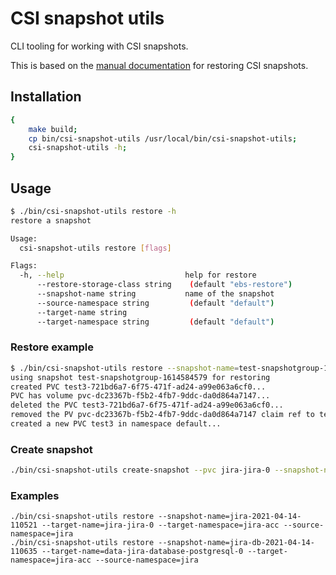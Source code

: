 # CSI snapshot utils

CLI tooling for working with CSI snapshots.

This is based on the [manual documentation](https://insight.avisi.nl/confluence/display/AME/how-to+restore+a+snapshot+to+a+new+namespace) for restoring CSI snapshots.

## Installation

```bash
{
    make build;
    cp bin/csi-snapshot-utils /usr/local/bin/csi-snapshot-utils;
    csi-snapshot-utils -h;
}
```

## Usage

```bash
$ ./bin/csi-snapshot-utils restore -h
restore a snapshot

Usage:
  csi-snapshot-utils restore [flags]

Flags:
  -h, --help                           help for restore
      --restore-storage-class string    (default "ebs-restore")
      --snapshot-name string           name of the snapshot
      --source-namespace string         (default "default")
      --target-name string             
      --target-namespace string         (default "default")
```

### Restore example

```bash
$ ./bin/csi-snapshot-utils restore --snapshot-name=test-snapshotgroup-1614584579 --target-name=test3 --target-namespace=default
using snapshot test-snapshotgroup-1614584579 for restoring
created PVC test3-721bd6a7-6f75-471f-ad24-a99e063a6cf0...
PVC has volume pvc-dc23367b-f5b2-4fb7-9ddc-da0d864a7147...
deleted the PVC test3-721bd6a7-6f75-471f-ad24-a99e063a6cf0...
removed the PV pvc-dc23367b-f5b2-4fb7-9ddc-da0d864a7147 claim ref to test3-721bd6a7-6f75-471f-ad24-a99e063a6cf0...
created a new PVC test3 in namespace default...
```

### Create snapshot

```bash
./bin/csi-snapshot-utils create-snapshot --pvc jira-jira-0 --snapshot-name jira-$(date "+%F-%H%M%S") -n jira
```

### Examples

```
./bin/csi-snapshot-utils restore --snapshot-name=jira-2021-04-14-110521 --target-name=jira-jira-0 --target-namespace=jira-acc --source-namespace=jira
./bin/csi-snapshot-utils restore --snapshot-name=jira-db-2021-04-14-110635 --target-name=data-jira-database-postgresql-0 --target-namespace=jira-acc --source-namespace=jira
```

